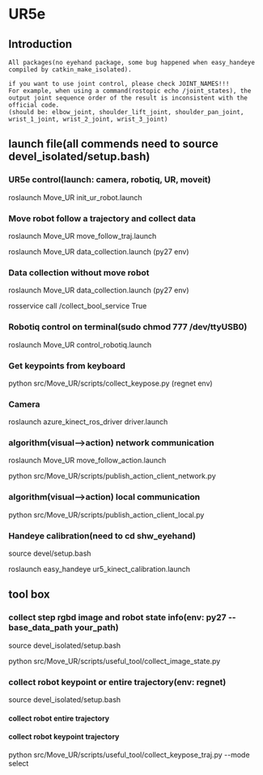 # UR5e
## Introduction
    All packages(no eyehand package, some bug happened when easy_handeye  compiled by catkin_make_isolated).
    
    if you want to use joint control, please check JOINT_NAMES!!!  
    For example, when using a command(rostopic echo /joint_states), the output joint sequence order of the result is inconsistent with the official code.  
    (should be: elbow_joint, shoulder_lift_joint, shoulder_pan_joint, wrist_1_joint, wrist_2_joint, wrist_3_joint)
## launch file(all commends need to source devel_isolated/setup.bash)
### UR5e control(launch: camera, robotiq, UR, moveit)
roslaunch Move_UR init_ur_robot.launch
### Move robot follow a trajectory and collect data
roslaunch Move_UR move_follow_traj.launch

roslaunch Move_UR data_collection.launch (py27 env)
### Data collection without move robot
roslaunch Move_UR data_collection.launch (py27 env)

rosservice call /collect_bool_service True
### Robotiq control on terminal(sudo chmod 777 /dev/ttyUSB0)
roslaunch Move_UR control_robotiq.launch
### Get keypoints from keyboard
python src/Move_UR/scripts/collect_keypose.py (regnet env)
### Camera
roslaunch azure_kinect_ros_driver driver.launch
### algorithm(visual-->action) network communication
roslaunch Move_UR move_follow_action.launch

python src/Move_UR/scripts/publish_action_client_network.py 
### algorithm(visual-->action) local communication
python src/Move_UR/scripts/publish_action_client_local.py 
### Handeye calibration(need to cd shw_eyehand)
source devel/setup.bash

roslaunch easy_handeye ur5_kinect_calibration.launch

## tool box
### collect step rgbd image and robot state info(env: py27  --base_data_path your_path)
source devel_isolated/setup.bash

python src/Move_UR/scripts/useful_tool/collect_image_state.py
### collect robot keypoint or entire trajectory(env: regnet)
source devel_isolated/setup.bash
#### collect robot entire trajectory
#### collect robot keypoint trajectory
python src/Move_UR/scripts/useful_tool/collect_keypose_traj.py --mode select